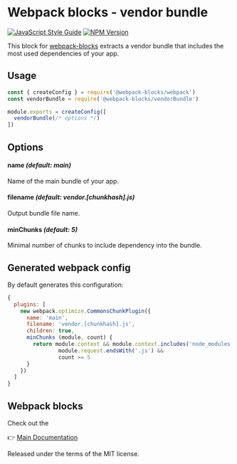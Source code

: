 # Webpack blocks - vendor bundle

[![JavaScript Style Guide](https://img.shields.io/badge/code%20style-standard-brightgreen.svg)](http://standardjs.com/)
[![NPM Version](https://img.shields.io/npm/v/@webpack-blocks/vendor-bundle.svg)](https://www.npmjs.com/package/@webpack-blocks/vendor-bundle)

This block for [webpack-blocks](https://github.com/andywer/webpack-blocks) extracts a vendor bundle that includes the most used dependencies of your app.

## Usage

```js
const { createConfig } = require('@webpack-blocks/webpack')
const vendorBundle = require('@webpack-blocks/vendorBundle')

module.exports = createConfig([
  vendorBundle(/* options */)
])
```

## Options

#### name *(default: main)*

Name of the main bundle of your app.

#### filename *(default: vendor.[chunkhash].js)*

Output bundle file name.

#### minChunks *(default: 5)*

Minimal number of chunks to include dependency into the bundle.

## Generated webpack config

By default generates this configuration:

```js
{
  plugins: [
    new webpack.optimize.CommonsChunkPlugin({
      name: 'main',
      filename: 'vendor.[chunkhash].js',
      children: true,
      minChunks (module, count) {
        return module.context && module.context.includes('node_modules') &&
                module.request.endsWith('.js') &&
                count >= 5
      }
    })
  ]
}
```

## Webpack blocks

Check out the

👉 [Main Documentation](https://github.com/andywer/webpack-blocks)

Released under the terms of the MIT license.
